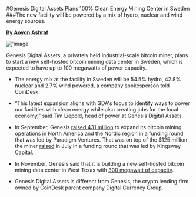 #Genesis Digital Assets Plans 100% Clean Energy Mining Center in Sweden
###The new facility will be powered by a mix of hydro, nuclear and wind energy sources.

[**By Aoyon Ashraf**](https://www.coindesk.com/author/aoyon-ashraf/)

!['image'](../../../assets/images/posts/img13.jpeg)

Genesis Digital Assets, a privately held industrial-scale bitcoin miner, plans to start a new self-hosted bitcoin mining data center in Sweden, which is expected to have up to 100 megawatts of power capacity.

-   The energy mix at the facility in Sweden will be 54.5% hydro, 42.8% nuclear and 2.7% wind powered, a company spokesperson told CoinDesk.
    
-   “This latest expansion aligns with GDA's focus to identify ways to power our facilities with clean energy while also creating jobs for the local economy,” said Tim Liepold, head of power at Genesis Digital Assets.
    
-   In September, Genesis [raised 431 million](https://www.coindesk.com/business/2021/09/21/genesis-digital-assets-raises-431m-for-expansion/) to expand its bitcoin mining operations in North America and the Nordic region in a funding round that was led by Paradigm Ventures. That was on top of the $125 million the miner [raised](https://www.coindesk.com/markets/2021/07/28/genesis-digital-assets-raises-125m-to-fuel-us-and-nordic-expansion/) in July in a funding round that was led by Kingsway Capital.
    
-   In November, Genesis said that it is building a new self-hosted bitcoin mining data center in West Texas with [300 megawatt of capacity](https://www.coindesk.com/business/2021/11/01/genesis-digital-expands-in-us-with-300mw-bitcoin-mining-facility-in-texas/).
    
-   Genesis Digital Assets is different from Genesis, the crypto lending firm owned by CoinDesk parent company Digital Currency Group.